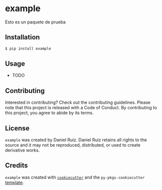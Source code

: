 # example

Esto es un paquete de prueba

## Installation

```bash
$ pip install example
```

## Usage

- TODO

## Contributing

Interested in contributing? Check out the contributing guidelines. Please note that this project is released with a Code of Conduct. By contributing to this project, you agree to abide by its terms.

## License

`example` was created by Daniel Ruiz. Daniel Ruiz retains all rights to the source and it may not be reproduced, distributed, or used to create derivative works.

## Credits

`example` was created with [`cookiecutter`](https://cookiecutter.readthedocs.io/en/latest/) and the `py-pkgs-cookiecutter` [template](https://github.com/py-pkgs/py-pkgs-cookiecutter).
